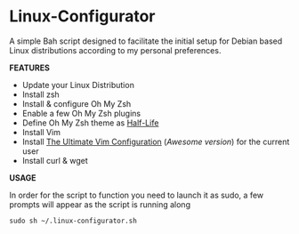 # Linux-Configurator
A simple Bah script designed to facilitate the initial setup for Debian based Linux distributions according to my personal preferences.

**FEATURES**

- Update your Linux Distribution
- Install zsh
- Install & configure Oh My Zsh
- Enable a few Oh My Zsh plugins
- Define Oh My Zsh theme as [Half-Life](https://github.com/ohmyzsh/ohmyzsh/wiki/Themes#half-life)
- Install Vim
- Install [The Ultimate Vim Configuration](https://github.com/amix/vimrc) (_Awesome version_) for the current user
- Install curl & wget

**USAGE**

In order for the script to function you need to launch it as sudo, a few prompts will appear as the script is running along

`sudo sh ~/.linux-configurator.sh`

